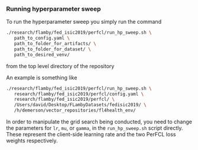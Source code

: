 ### Running hyperparameter sweep

To run the hyperparameter sweep you simply run the command

```bash
./research/flamby/fed_isic2019/perfcl/run_hp_sweep.sh \
   path_to_config.yaml \
   path_to_folder_for_artifacts/ \
   path_to_folder_for_dataset/ \
   path_to_desired_venv/
```

from the top level directory of the repository

An example is something like
``` bash
./research/flamby/fed_isic2019/perfcl/run_hp_sweep.sh \
   research/flamby/fed_isic2019/perfcl/config.yaml \
   research/flamby/fed_isic2019/perfcl/ \
   /Users/david/Desktop/FLambyDatasets/fedisic2019/ \
   /h/demerson/vector_repositories/fl4health_env/
```

In order to manipulate the grid search being conducted, you need to change the parameters for `lr`, `mu`, or `gamma`, in the `run_hp_sweep.sh` script directly. These represent the client-side learning rate and the two PerFCL loss weights respectively.
